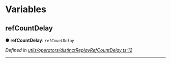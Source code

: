 

# Variables

<a id="refcountdelay"></a>

##  refCountDelay

**● refCountDelay**: *`refCountDelay`*

*Defined in [utils/operators/distinctReplayRefCountDelay.ts:12](https://github.com/paritytech/js-libs/blob/8eb0f76/packages/light.js/src/utils/operators/distinctReplayRefCountDelay.ts#L12)*

___

